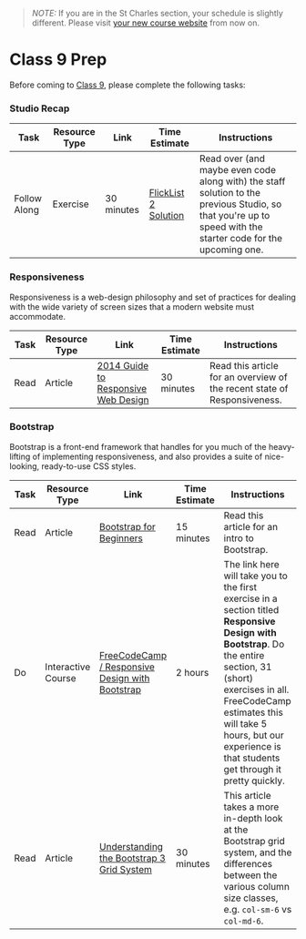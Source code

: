 > *NOTE:* If you are in the St Charles section, your schedule is slightly different. Please visit [your new course website][stcharles-class9-prep] from now on.

[stcharles-class9-prep]: http://education.launchcode.org/skills-front-end-stcharles/schedule/class9-prep


# Class 9 Prep

Before coming to [Class 9](../class9), please complete the following tasks:

### Studio Recap

Task | Resource Type | Link | Time Estimate | Instructions
-----|---------------|------|---------------|-------------
Follow Along | Exercise | 30 minutes | [FlickList 2 Solution](https://github.com/LaunchCodeEducation/flicklist/tree/studio2-staff-solution) | Read over (and maybe even code along with) the staff solution to the previous Studio, so that you're up to speed with the starter code for the upcoming one.


### Responsiveness

Responsiveness is a web-design philosophy and set of practices for dealing with the wide variety of screen sizes that a modern website must accommodate.

Task | Resource Type | Link | Time Estimate | Instructions
-----|---------------|------|---------------|---------------
Read | Article | <a href="http://blog.teamtreehouse.com/modern-field-guide-responsive-web-design" target="_blank">2014 Guide to Responsive Web Design</a> | 30 minutes | Read this article for an overview of the recent state of Responsiveness.

### Bootstrap

Bootstrap is a front-end framework that handles for you much of the heavy-lifting of implementing responsiveness, and also provides a suite of nice-looking, ready-to-use CSS styles.

Task | Resource Type | Link | Time Estimate | Instructions
-----|---------------|------|---------------|-------------
Read | Article | <a href="http://learntocodewith.me/getting-started/topics/bootstrap/" target="_blank">Bootstrap for Beginners</a> | 15 minutes | Read this article for an intro to Bootstrap. |
Do | Interactive Course | <a href="https://www.freecodecamp.com/challenges/use-responsive-design-with-bootstrap-fluid-containers" target="_blank">FreeCodeCamp / Responsive Design with Bootstrap</a> | 2 hours | The link here will take you to the first exercise in a section titled **Responsive Design with Bootstrap**. Do the entire section, 31 (short) exercises in all. FreeCodeCamp estimates this will take 5 hours, but our experience is that students get through it pretty quickly.
Read | Article |  <a href="https://scotch.io/tutorials/understanding-the-bootstrap-3-grid-system" target="_blank">Understanding the Bootstrap 3 Grid System</a> | 30 minutes | This article takes a more in-depth look at the Bootstrap grid system, and the differences between the various column size classes, e.g. `col-sm-6` vs `col-md-6`.

